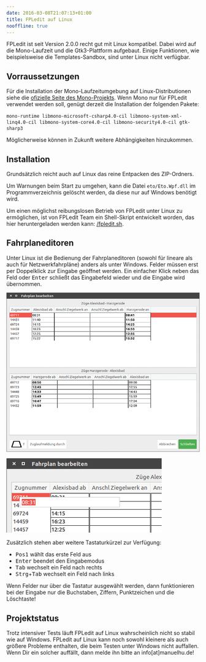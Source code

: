 ```yaml
---
date: 2016-03-08T21:07:13+01:00
title: FPLedit auf Linux
nooffline: true
---
```


FPLedit ist seit Version 2.0.0 recht gut mit Linux kompatibel. Dabei wird auf die Mono-Laufzeit und die Gtk3-Plattform aufgebaut. Einige Funktionen, wie beispielsweise die Templates-Sandbox, sind unter Linux nicht verfügbar.

## Vorraussetzungen
Für die Installation der Mono-Laufzeitumgebung auf Linux-Distributionen siehe die [ofizielle Seite des Mono-Projekts](http://www.mono-project.com/download/stable/#download-lin). Wenn Mono nur für FPLedit verwendet werden soll, genügt derzeit die Installation der folgenden Pakete:

```nohighlight
mono-runtime libmono-microsoft-csharp4.0-cil libmono-system-xml-linq4.0-cil	libmono-system-core4.0-cil libmono-security4.0-cil gtk-sharp3
```

Möglicherweise können in Zukunft weitere Abhängigkeiten hinzukommen.

## Installation
Grundsätzlich reicht auch auf Linux das reine Entpacken des ZIP-Ordners.

Um Warnungen beim Start zu umgehen, kann die Datei `eto/Eto.Wpf.dll` im Programmverzeichnis gelöscht werden, da diese nur auf Windows benötigt wird.

Um einen möglichst reibungslosen Betrieb von FPLedit unter Linux zu ermöglichen, ist von FPLedit Team ein Shell-Skript entwickelt worden, das hier heruntergeladen werden kann: [/fpledit.sh](files/fpledit.sh).

## Fahrplaneditoren
Unter Linux ist die Bedienung der Fahrplaneditoren (sowohl für lineare als auch für Netzwerkfahrpläne) anders als unter Windows. Felder müssen erst per Doppelklick zur Eingabe geöffnet werden. Ein einfacher Klick neben das Feld oder <kbd>Enter</kbd> schließt das Eingabefeld wieder und die Eingabe wird übernommen.

![Editorfenster (hier lineare Strecke) unter Linux](editor-linux.png)

![Eingabemodus des Editors unter Linux](editor-eingabe.png)

Zusätzlich stehen aber weitere Tastaturkürzel zur Verfügung:

* <kbd>Pos1</kbd> wählt das erste Feld aus
* <kbd>Enter</kbd> beendet den Eingabemodus
* <kbd>Tab</kbd> wechselt ein Feld nach rechts
* <kbd>Strg</kbd>+<kbd>Tab</kbd> wechselt ein Feld nach links

Wenn Felder nur über die Tastatur ausgewählt werden, dann funktionieren bei der Eingabe nur die Buchstaben, Ziffern, Punktzeichen und die Löschtaste!

## Projektstatus
Trotz intensiver Tests läuft FPLedit auf Linux wahrscheinlich nicht so stabil wie auf Windows. FPLedit auf Linux kann noch sowohl kleinere als auch größere Probleme enthalten, die beim Testen unter Windows nicht auffallen. Wenn Dir ein solcher auffällt, dann melde ihn bitte an info[at]manuelhu.de!
